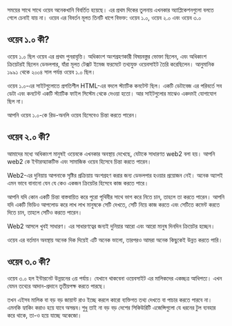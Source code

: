 সময়ের সাথে সাথে ওয়েব অনেকখানি বিবর্তিত হয়েছে। এর প্রথম দিকের তুলনায় এখনকার অ্যাপ্লিকেশনগুলো বলতে গেলে চেনাই যায় না। ওয়েব এর বিবর্তন মূলত তিনটি ধাপে বিভক্ত: ওয়েব ১.০, ওয়েব ২.০ এবং ওয়েব ৩.০

## ওয়েব ১.০ কী?

ওয়েব ১.০ ছিল ওয়েব এর প্রথম পুনরাবৃত্তি। অধিকাংশ অংশগ্রহণকারী বিষয়বস্তুর ভোক্তা ছিলেন, এবং অধিকাংশ ক্রিয়েটর‌ই ছিলেন ডেভলপার, যাঁরা মূলত টেক্সট ইমেজ ফরমেটে তথ্যযুক্ত ওয়েবসাইট তৈরি করেছিলেন। আনুমানিক ১৯৯১ থেকে ২০০৪ সাল পর্যন্ত ওয়েব ১.০ ছিল।

ওয়েব ১.০-এর সাইটগুলোতে প্রগতিশীল HTML-এর বদলে স্ট্যাটিক কনটেন্ট ছিল। একটি ডেটাবেজ এর পরিবর্তে সব ডেটা এবং কনটেন্ট একটি স্ট্যাটিক ফাইল সিস্টেম থেকে দেওয়া হতো। আর সাইটগুলোর মাঝেও একদমই যোগাযোগ ছিল না।

আপনি ওয়েব ১.০-কে রিড-অনলি ওয়েব হিসেবেও চিন্তা করতে পারেন।

## ওয়েব ২.০ কী?

আমাদের মধ্যে অধিকাংশ মানুষই ওয়েবকে এখনকার অবস্থায় দেখেছে, যেটাকে সাধারণত web2 বলা হয়। আপনি web2 কে ইন্টারঅ্যাকটিভ এবং সামাজিক ওয়েব হিসেবে চিন্তা করতে পারেন।

Web2-এর দুনিয়ায় আপনাকে সৃষ্টির প্রক্রিয়ায় অংশগ্রহণ করার জন্য ডেভলপার হওয়ার প্রয়োজন নেই। অনেক অ্যাপই এমন ভাবে বানানো যেন যে কেও একজন ক্রিয়েটর হিসেবে কাজ করতে পারে।

আপনি যদি কোন একটি চিন্তা বাস্তবায়িত করে পুরো পৃথিবীর সাথে ভাগ করে নিতে চান, তাহলে তা করতে পারেন। আপনি যদি একটি ভিডিও আপলোড করে লাখ লাখ মানুষকে সেটি দেখতে, সেটি নিয়ে কাজ করতে এবং সেটিতে কমেন্ট করতে দিতে চান, তাহলে সেটিও করতে পারেন।

Web2 আসলে খুবই সাধারণ। এর সাধারণত্বের জন্যই দুনিয়ার আরো এবং আরো মানুষ দিনদিন ক্রিয়েটর হচ্ছেন।

ওয়েব এর বর্তমান অবস্থায় অনেক দিক দিয়েই এটি অনেক ভালো, তারপরও আমরা অনেক কিছুকেই উন্নত করতে পারি।

## ওয়েব ৩.০ কী?

ওয়েব ৩.০ হল ইন্টারনেট উন্নয়নের ৩য় পর্যায়। যেখানে থাকবেনা ওয়েবসাইট এর মালিকদের একচ্ছত্র আধিপত্য। এখন যেমন তথ্যের আদান-প্রদানে তৃতীয়পক্ষ করতে পারছে।

তখন এইসব মালিক বা বড় বড় জায়ান্ট রাও ইচ্ছে করলে কারো ব্যক্তিগত তথ্য দেখতে বা পাচার করতে পারবে না। এমনকি হ্যাকিং করাও হয়ে যাবে অসম্ভব।শুধু তাই না বড় বড় দেশের সিকিউরিটি এজেন্সিগুলো যে ধরনের টুল ব্যবহার করে থাকে, তা-ও হয়ে যাচ্ছে অকেজো।

